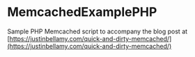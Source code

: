 # MemcachedExamplePHP

Sample PHP Memcached script to accompany the blog post at [https://justinbellamy.com/quick-and-dirty-memcached/](https://justinbellamy.com/quick-and-dirty-memcached/)